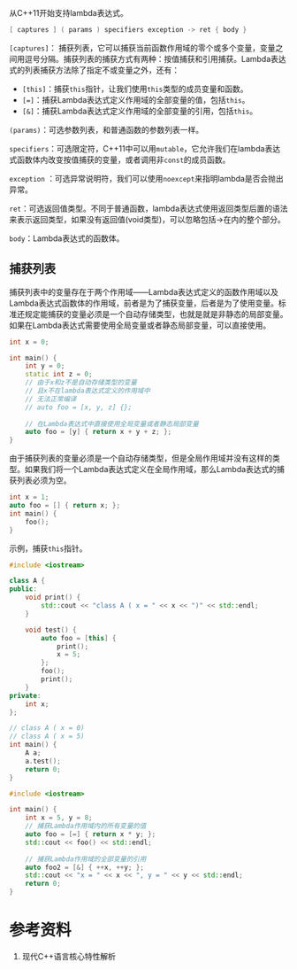 

从C++11开始支持lambda表达式。

```C++
[ captures ] ( params ) specifiers exception -> ret { body }
```

`[captures]`： 捕获列表，它可以捕获当前函数作用域的零个或多个变量，变量之间用逗号分隔。捕获列表的捕获方式有两种：按值捕获和引用捕获。Lambda表达式的列表捕获方法除了指定不或变量之外，还有：

- `[this]`：捕获`this`指针，让我们使用`this`类型的成员变量和函数。
- `[=]`：捕获Lambda表达式定义作用域的全部变量的值，包括`this`。
- `[&]`：捕获Lambda表达式定义作用域的全部变量的引用，包括`this`。

`(params)`：可选参数列表，和普通函数的参数列表一样。

`specifiers`：可选限定符，C++11中可以用`mutable`，它允许我们在lambda表达式函数体内改变按值捕获的变量，或者调用非`const`的成员函数。

`exception` ：可选异常说明符，我们可以使用`noexcept`来指明lambda是否会抛出异常。

`ret`：可选返回值类型。不同于普通函数，lambda表达式使用返回类型后置的语法来表示返回类型，如果没有返回值(void类型)，可以忽略包括->在内的整个部分。

`body`：Lambda表达式的函数体。

## 捕获列表

捕获列表中的变量存在于两个作用域——Lambda表达式定义的函数作用域以及Lambda表达式函数体的作用域，前者是为了捕获变量，后者是为了使用变量。标准还规定能捕获的变量必须是一个自动存储类型，也就是就是非静态的局部变量。如果在Lambda表达式需要使用全局变量或者静态局部变量，可以直接使用。

```C++
int x = 0;

int main() {
    int y = 0;
    static int z = 0;
    // 由于x和z不是自动存储类型的变量
    // 且x不在lambda表达式定义的作用域中
    // 无法正常编译
    // auto foo = [x, y, z] {};
    
    // 在Lambda表达式中直接使用全局变量或者静态局部变量
    auto foo = [y] { return x + y + z; };
}
```

由于捕获列表的变量必须是一个自动存储类型，但是全局作用域并没有这样的类型。如果我们将一个Lambda表达式定义在全局作用域，那么Lambda表达式的捕获列表必须为空。

```C++
int x = 1;
auto foo = [] { return x; };
int main() {
    foo();
}
```



示例，捕获`this`指针。

```C++
#include <iostream>

class A {
public:
    void print() {
        std::cout << "class A ( x = " << x << ")" << std::endl;
    }

    void test() {
        auto foo = [this] { 
            print(); 
            x = 5; 
        };
        foo();
        print(); 
    }
private:
    int x;
};

// class A ( x = 0)
// class A ( x = 5)
int main() {
    A a;
    a.test();
    return 0;
}
```

```C++
#include <iostream>

int main() {
    int x = 5, y = 8;
    // 捕获Lambda作用域内的所有变量的值
    auto foo = [=] { return x * y; };
    std::cout << foo() << std::endl;
    
    // 捕获Lambda作用域的全部变量的引用
    auto foo2 = [&] { ++x, ++y; };
    std::cout << "x = " << x << ", y = " << y << std::endl;
    return 0;
}
```



# 参考资料

1. 现代C++语言核心特性解析